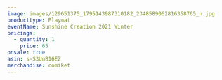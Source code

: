 ```yaml
---
image: images/129651375_1795143987310182_2348589062816358765_n.jpg
producttype: Playmat
eventName: Sunshine Creation 2021 Winter
pricings:
  - quantity: 1
    price: 65
onsale: true
asin: s-S3UnB16EZ
merchandise: comiket
---
```

